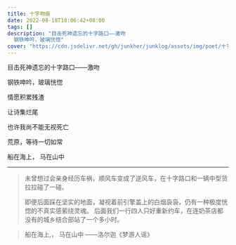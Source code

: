 ```yaml
---
title: 十字吻痕
date: 2022-08-18T18:06:42+08:00
tags: []
description: "目击死神遗忘的十字路口——激吻 
  钢铁呻吟，玻璃恍惚"
cover: "https://cdn.jsdelivr.net/gh/junkher/junklog/assets/img/poet/十字吻痕1070.jpg"
---
```



目击死神遗忘的十字路口——激吻

钢铁呻吟，玻璃恍惚

情愿积累残渣

让诗集烂尾

也许我尚不能无视死亡

荒原，等待一切如常

船在海上， 马在山中


---


> 未曾想过会亲身经历车祸，顺风车变成了逆风车，在十字路口和一辆中型货拉拉碰了一碰。
>
> 即便后面踩在坚实的地面，凝视着前引擎盖上的白烟袅袅，仍有一种极度恍惚的不真实感萦绕灵魂。 后面我们一行四人只好重新约车，在连奶茶店都没有的城乡结合部站了一个多小时。

>船在海上,， 马在山中
>					——洛尔迦《梦游人谣》
